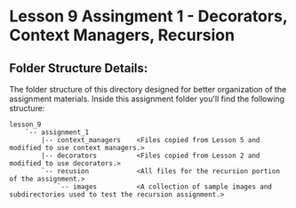 # Lesson 9 Assingment 1 - Decorators, Context Managers, Recursion

## Folder Structure Details:
The folder structure of this directory  designed for better organization of the assignment materials.  Inside this assignment folder you'll find the following structure:

```
lesson_9
    `-- assignment_1
        |-- context_managers    <Files copied from Lesson 5 and modified to use context managers.>
        |-- decorators          <Files copied from Lesson 2 and modified to use decorators.>
        `-- recusion            <All files for the recursion portion of the assignment.>
            `-- images          <A collection of sample images and subdirectories used to test the recursion assignment.>
```